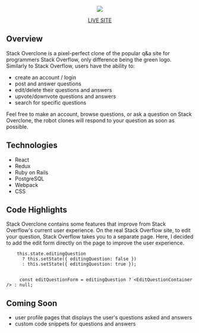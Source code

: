 <p align="center">
<img src="https://user-images.githubusercontent.com/96442866/161406299-29bd4320-0939-45ce-8f68-1e4230709418.png"/></p>


<p align="center">
<a href="https://stackoverclone.herokuapp.com/#/">LIVE SITE</a>
</p>

## Overview

Stack Overclone is a pixel-perfect clone of the popular q&a site for programmers Stack Overflow, only difference being the green logo. Similarly to Stack Overflow, users have the ability to:
* create an account / login
* post and answer questions
* edit/delete their questions and answers
* upvote/downvote questions and answers
* search for specific questions

Feel free to make an account, browse questions, or ask a question on Stack Overclone, the robot clones will respond to your question as soon as possible.


## Technologies
* React
* Redux
* Ruby on Rails
* PostgreSQL
* Webpack
* CSS

## Code Highlights
Stack Overclone contains some features that improve from Stack Overflow's current user experience. On the real Stack Overflow site, to edit your question, Stack Overflow takes you to a separate page. Here, I decided to add the edit form directly on the page to improve the user experience.

```  toggleEditQuestion() {
    this.state.editingQuestion
      ? this.setState({ editingQuestion: false })
      : this.setState({ editingQuestion: true });
      
      
     const editQuestionForm = editingQuestion ? <EditQuestionContainer /> : null;
```


## Coming Soon
* user profile pages that displays the user's questions asked and answers
* custom code snippets for questions and answers
